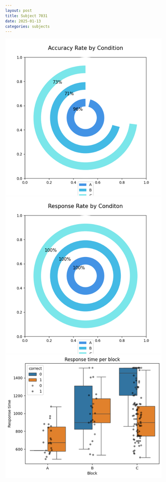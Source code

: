 ```yaml
---
layout: post
title: Subject 7031
date: 2025-01-13
categories: subjects
---
```


![](data/7031/run-26/7031_accuracy_rate.png)
![](data/7031/run-26/7031_response_rate.png)
![](data/7031/run-26/7031_rt.png)
